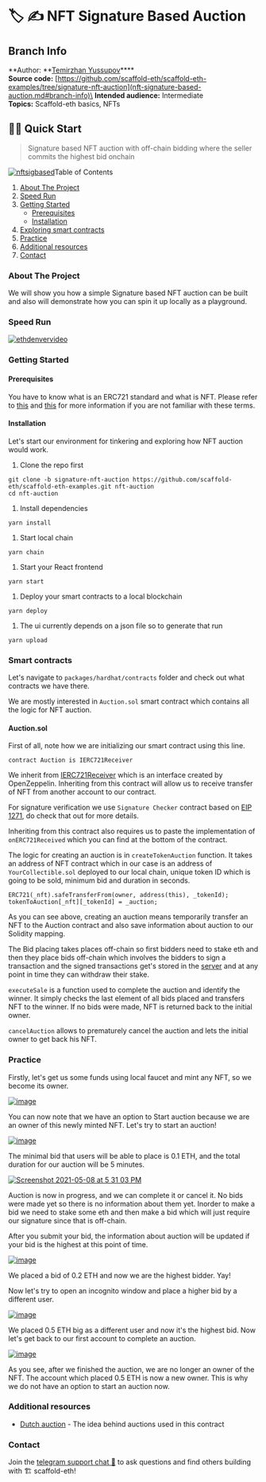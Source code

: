 # 🏷 ✍️ NFT Signature Based Auction

## &#x20;Branch Info

**Author: **[Temirzhan Yussupov](https://github.com/ironsoul0)****\
**Source code:** [https://github.com/scaffold-eth/scaffold-eth-examples/tree/signature-nft-auction](nft-signature-based-auction.md#branch-info)\
**Intended audience:** Intermediate\
**Topics:** Scaffold-eth basics, NFTs

## 🏃‍♀️ Quick Start

> Signature based NFT auction with off-chain bidding where the seller commits the highest bid onchain

[![nftsigbased](https://user-images.githubusercontent.com/2653167/118852716-3e99cb80-b890-11eb-90d0-f64036ee60ed.png)](https://www.youtube.com/watch?v=z6\_D0phXb8s\&t=75s)Table of Contents

1. [About The Project](https://github.com/austintgriffith/scaffold-eth/tree/signature-nft-auction#about-the-project)
2. [Speed Run](https://github.com/austintgriffith/scaffold-eth/tree/signature-nft-auction#speed-run)
3. [Getting Started](https://github.com/austintgriffith/scaffold-eth/tree/signature-nft-auction#getting-started)
   * [Prerequisites](https://github.com/austintgriffith/scaffold-eth/tree/signature-nft-auction#prerequisites)
   * [Installation](https://github.com/austintgriffith/scaffold-eth/tree/signature-nft-auction#installation)
4. [Exploring smart contracts](https://github.com/austintgriffith/scaffold-eth/tree/signature-nft-auction#smart-contracts)
5. [Practice](https://github.com/austintgriffith/scaffold-eth/tree/signature-nft-auction#practice)
6. [Additional resources](https://github.com/austintgriffith/scaffold-eth/tree/signature-nft-auction#additional-resources)
7. [Contact](https://github.com/austintgriffith/scaffold-eth/tree/signature-nft-auction#contact)

### About The Project

We will show you how a simple Signature based NFT auction can be built and also will demonstrate how you can spin it up locally as a playground.

### Speed Run

[![ethdenvervideo](https://camo.githubusercontent.com/aeeb3ea931c2cd1a5cbb1c0f983a9ada2408539b0e3f7cae2eb0c1dd046d5cab/68747470733a2f2f696d672e796f75747562652e636f6d2f76692f777331625a3556546f6c772f687164656661756c742e6a7067)](https://youtu.be/ws1bZ5VTolw)

### Getting Started

#### Prerequisites

You have to know what is an ERC721 standard and what is NFT. Please refer to [this](http://erc721.org) and [this](https://docs.openzeppelin.com/contracts/4.x/erc721) for more information if you are not familiar with these terms.

#### Installation

Let's start our environment for tinkering and exploring how NFT auction would work.

1. Clone the repo first

```
git clone -b signature-nft-auction https://github.com/scaffold-eth/scaffold-eth-examples.git nft-auction
cd nft-auction
```

1. Install dependencies

```
yarn install
```

1. Start local chain

```
yarn chain
```

1. Start your React frontend

```
yarn start
```

1. Deploy your smart contracts to a local blockchain

```
yarn deploy
```

1. The ui currently depends on a json file so to generate that run

```
yarn upload
```

### Smart contracts

Let's navigate to `packages/hardhat/contracts` folder and check out what contracts we have there.

We are mostly interested in `Auction.sol` smart contract which contains all the logic for NFT auction.

#### Auction.sol

First of all, note how we are initializing our smart contract using this line.

```
contract Auction is IERC721Receiver
```

We inherit from [IERC721Receiver](https://docs.openzeppelin.com/contracts/4.x/api/token/erc721#IERC721Receiver) which is an interface created by OpenZeppelin. Inheriting from this contract will allow us to receive transfer of NFT from another account to our contract.

For signature verification we use `Signature Checker` contract based on [EIP 1271](https://github.com/ethereum/EIPs/blob/master/EIPS/eip-1271.md), do check that out for more details.

Inheriting from this contract also requires us to paste the implementation of `onERC721Received` which you can find at the bottom of the contract.

The logic for creating an auction is in `createTokenAuction` function. It takes an address of NFT contract which in our case is an address of `YourCollectible.sol` deployed to our local chain, unique token ID which is going to be sold, minimum bid and duration in seconds.

```
ERC721(_nft).safeTransferFrom(owner, address(this), _tokenId);
tokenToAuction[_nft][_tokenId] = _auction;
```

As you can see above, creating an auction means temporarily transfer an NFT to the Auction contract and also save information about auction to our Solidity mapping.

The Bid placing takes places off-chain so first bidders need to stake eth and then they place bids off-chain which involves the bidders to sign a transaction and the signed transactions get's stored in the [server](https://github.com/austintgriffith/scaffold-eth/blob/signature-nft-auction/packages/backend/index.js) and at any point in time they can withdraw their stake.

`executeSale` is a function used to complete the auction and identify the winner. It simply checks the last element of all bids placed and transfers NFT to the winner. If no bids were made, NFT is returned back to the initial owner.

`cancelAuction` allows to prematurely cancel the auction and lets the initial owner to get back his NFT.

### Practice

Firstly, let's get us some funds using local faucet and mint any NFT, so we become its owner.

[![image](https://github.com/austintgriffith/scaffold-eth/raw/signature-nft-auction/resources/mint.png)](https://github.com/austintgriffith/scaffold-eth/blob/signature-nft-auction/resources/mint.png)

You can now note that we have an option to Start auction because we are an owner of this newly minted NFT. Let's try to start an auction!

[![image](https://github.com/austintgriffith/scaffold-eth/raw/signature-nft-auction/resources/start\_auction.png)](https://github.com/austintgriffith/scaffold-eth/blob/signature-nft-auction/resources/start\_auction.png)

The minimal bid that users will be able to place is 0.1 ETH, and the total duration for our auction will be 5 minutes.

[![Screenshot 2021-05-08 at 5 31 03 PM](https://user-images.githubusercontent.com/26670962/117570036-2e425d80-b0e6-11eb-974e-d6f419ffa86f.png)](https://user-images.githubusercontent.com/26670962/117570036-2e425d80-b0e6-11eb-974e-d6f419ffa86f.png)

Auction is now in progress, and we can complete it or cancel it. No bids were made yet so there is no information about them yet. Inorder to make a bid we need to stake some eth and then make a bid which will just require our signature since that is off-chain.

After you submit your bid, the information about auction will be updated if your bid is the highest at this point of time.

[![image](https://github.com/austintgriffith/scaffold-eth/raw/signature-nft-auction/resources/first\_bid.png)](https://github.com/austintgriffith/scaffold-eth/blob/signature-nft-auction/resources/first\_bid.png)

We placed a bid of 0.2 ETH and now we are the highest bidder. Yay!

Now let's try to open an incognito window and place a higher bid by a different user.

[![image](https://github.com/austintgriffith/scaffold-eth/raw/signature-nft-auction/resources/highest\_bid.png)](https://github.com/austintgriffith/scaffold-eth/blob/signature-nft-auction/resources/highest\_bid.png)

We placed 0.5 ETH big as a different user and now it's the highest bid. Now let's get back to our first account to complete an auction.

[![image](https://github.com/austintgriffith/scaffold-eth/raw/signature-nft-auction/resources/finished\_auction.png)](https://github.com/austintgriffith/scaffold-eth/blob/signature-nft-auction/resources/finished\_auction.png)

As you see, after we finished the auction, we are no longer an owner of the NFT. The account which placed 0.5 ETH is now a new owner. This is why we do not have an option to start an auction now.

### Additional resources

* [Dutch auction](https://en.wikipedia.org/wiki/Dutch\_auction) - The idea behind auctions used in this contract

### Contact

Join the [telegram support chat 💬](https://t.me/joinchat/KByvmRe5wkR-8F\_zz6AjpA) to ask questions and find others building with 🏗 scaffold-eth!
